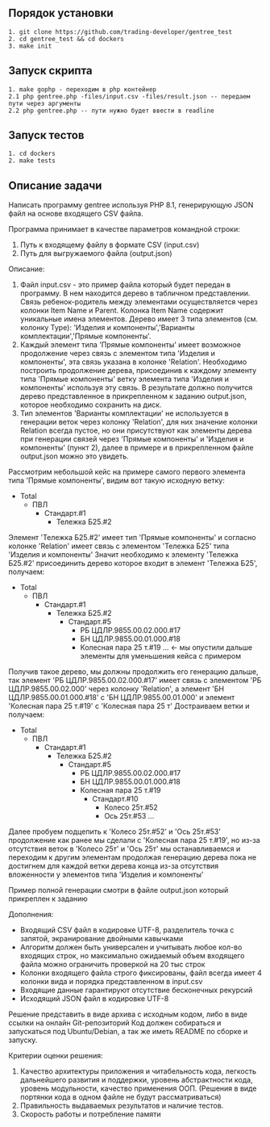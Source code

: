 ## Порядок установки

```
1. git clone https://github.com/trading-developer/gentree_test
2. cd gentree_test && cd dockers
3. make init
```

## Запуск скрипта
```
1. make gophp - переходим в php контейнер
2.1 php gentree.php -files/input.csv -files/result.json -- передаем пути через аргументы
2.2 php gentree.php -- пути нужно будет ввести в readline
```

## Запуск тестов
```
1. cd dockers
2. make tests
```

## Описание задачи

Написать программу gentree используя PHP 8.1, генерирующую JSON файл на основе входящего CSV файла.

Программа принимает в качестве параметров командной строки:
1) Путь к входящему файлу в формате CSV (input.csv)
2) Путь для выгружаемого файла (output.json)

Описание:
1) Файл input.csv - это пример файла который будет передан в программу.
   В нем находится дерево в табличном представлении.
   Связь ребенок-родитель между элементами осуществляется через колонки Item Name и Parent.
   Колонка Item Name содержит уникальные имена элементов.
   Дерево имеет 3 типа элементов (см. колонку Type): 'Изделия и компоненты','Варианты комплектации','Прямые компоненты'.
2) Каждый элемент типа 'Прямые компоненты' имеет возможное продолжение через связь с элементом типа
   'Изделия и компоненты', эта связь указана в колонке 'Relation'. Необходимо построить продолжение дерева, присоединив к каждому элементу типа 'Прямые компоненты' ветку элемента типа 'Изделия и компоненты' используя эту связь.
   В результате должно получится дерево представленное в прикрепленном к заданию output.json, которое необходимо сохранить на диск.
3) Тип элементов 'Варианты комплектации' не используется в генерации веток через колонку 'Relation', для них значение колонки Relation всегда пустое, но они присутствуют как элементы дерева при генерации связей через 'Прямые компоненты' и 'Изделия и компоненты' (пункт 2), далее в примере и в прикрепленном файле output.json можно это увидеть.

Рассмотрим небольшой кейс на примере самого первого элемента типа 'Прямые компоненты', видим вот такую исходную ветку:

- Total
    - ПВЛ
        - Стандарт.#1
            - Тележка Б25.#2

Элемент 'Тележка Б25.#2' имеет тип 'Прямые компоненты' и согласно колонке 'Relation' имеет связь с элементом 'Тележка Б25' типа 'Изделия и компоненты'
Значит необходимо к элементу 'Тележка Б25.#2' присоединить дерево которое входит в элемент 'Тележка Б25', получаем:

- Total
    - ПВЛ
        - Стандарт.#1
            - Тележка Б25.#2
                - Стандарт.#5
                    - РБ ЦДЛР.9855.00.02.000.#17
                    - БН ЦДЛР.9855.00.01.000.#18
                    - Колесная пара 25 т.#19
                      ... <- мы опустили дальше элементы для уменьшения кейса с примером

Получив такое дерево, мы должны продолжить его генерацию дальше, так элемент 'РБ ЦДЛР.9855.00.02.000.#17' имеет связь с элементом 'РБ ЦДЛР.9855.00.02.000' через колонку 'Relation', а элемент 'БН ЦДЛР.9855.00.01.000.#18' с 'БН ЦДЛР.9855.00.01.000' и элемент 'Колесная пара 25 т.#19' с 'Колесная пара 25 т'
Достраиваем ветки и получаем:

- Total
    - ПВЛ
        - Стандарт.#1
            - Тележка Б25.#2
                - Стандарт.#5
                    - РБ ЦДЛР.9855.00.02.000.#17
                    - БН ЦДЛР.9855.00.01.000.#18
                    - Колесная пара 25 т.#19
                        - Стандарт.#10
                            - Колесо 25т.#52
                            - Ось 25т.#53
                              ...

Далее пробуем подцепить к 'Колесо 25т.#52' и 'Ось 25т.#53' продолжение как ранее мы сделали с 'Колесная пара 25 т.#19', но из-за отсутствия веток в 'Колесо 25т' и 'Ось 25т' мы останавливаемся и переходим к другим элементам продолжая генерацию дерева пока не достигнем для каждой ветки дерева конца из-за отсутствия вложенности у элементов типа 'Изделия и компоненты'

Пример полной генерации смотри в файле output.json который прикреплен к заданию

Дополнения:
- Входящий CSV файл в кодировке UTF-8, разделитель точка с запятой, экранирование двойными кавычками
- Алгоритм должен быть универсален и учитывать любое кол-во входящих строк, но максимально ожидаемый объем входящего файла можно ограничить проверкой на 20 тыс строк
- Колонки входящего файла строго фиксированы, файл всегда имеет 4 колонки вида и порядка представленном в input.csv
- Входящие данные гарантируют отсутствие бесконечных рекурсий
- Исходящий JSON файл в кодировке UTF-8

Решение представить в виде архива с исходным кодом, либо в виде ссылки на онлайн Git-репозиторий
Код должен собираться и запускаться под Ubuntu/Debian, а так же иметь README по сборке и запуску.

Критерии оценки решения:
1) Качество архитектуры приложения и читабельность кода, легкость дальнейшего развития и поддержки, уровень абстрактности кода, уровень модульности, качество применения ООП. (Решения в виде портянки кода в одном файле не будут рассматриваться)
2) Правильность выдаваемых результатов и наличие тестов.
3) Скорость работы и потребление памяти

